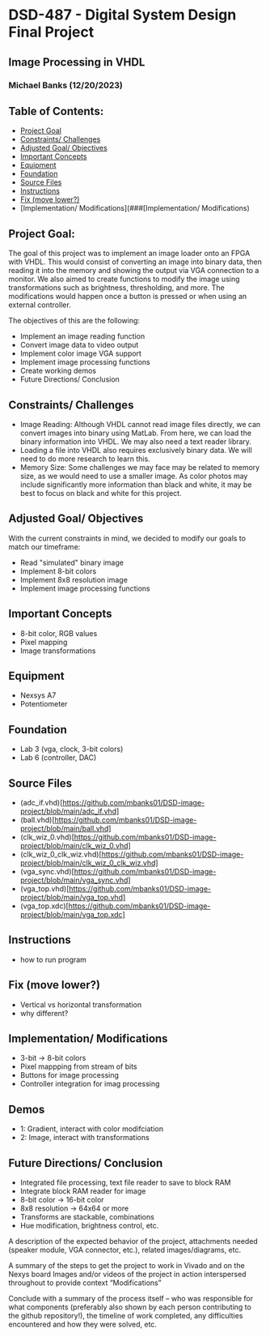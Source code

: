 # DSD-487 - Digital System Design Final Project
## Image Processing in VHDL
### Michael Banks (12/20/2023)

## Table of Contents:
- [Project Goal]()
- [Constraints/ Challenges]()
- [Adjusted Goal/ Objectives]()
- [Important Concepts]()
- [Equipment]()
- [Foundation]()
- [Source Files]()
- [Instructions]()
- [Fix (move lower?)]()
- [Implementation/ Modifications](###[Implementation/ Modifications)

## Project Goal:
The goal of this project was to implement an image loader onto an FPGA with VHDL. This would consist of converting an image into binary data, then reading it into the memory and showing the output via VGA connection to a monitor. We also aimed to create functions to modify the image using transformations such as brightness, thresholding, and more. The modifications would happen once a button is pressed or when using an external controller.

The objectives of this are the following:
- Implement an image reading function
- Convert image data to video output
- Implement color image VGA support
- Implement image processing functions
- Create working demos
- Future Directions/ Conclusion

## Constraints/ Challenges
- Image Reading: Although VHDL cannot read image files directly, we can convert images into binary using MatLab. From here, we can load the binary information into VHDL. We may also need a text reader library.
- Loading a file into VHDL also requires exclusively binary data. We will need to do more research to learn this.
- Memory Size: Some challenges we may face may be related to memory size, as we would need to use a smaller image. As color photos may include significantly more information than black and white, it may be best to focus on black and white for this project.

## Adjusted Goal/ Objectives
With the current constraints in mind, we decided to modify our goals to match our timeframe:
- Read "simulated" binary image
- Implement 8-bit colors
- Implement 8x8 resolution image
- Implement image processing functions

## Important Concepts
- 8-bit color, RGB values
- Pixel mapping
- Image transformations

## Equipment
- Nexsys A7
- Potentiometer

## Foundation
- Lab 3 (vga, clock, 3-bit colors)
- Lab 6 (controller, DAC)

## Source Files
- (adc_if.vhd)[https://github.com/mbanks01/DSD-image-project/blob/main/adc_if.vhd]
- (ball.vhd)[https://github.com/mbanks01/DSD-image-project/blob/main/ball.vhd]
- (clk_wiz_0.vhd)[https://github.com/mbanks01/DSD-image-project/blob/main/clk_wiz_0.vhd]
- (clk_wiz_0_clk_wiz.vhd)[https://github.com/mbanks01/DSD-image-project/blob/main/clk_wiz_0_clk_wiz.vhd]
- (vga_sync.vhd)[https://github.com/mbanks01/DSD-image-project/blob/main/vga_sync.vhd]
- (vga_top.vhd)[https://github.com/mbanks01/DSD-image-project/blob/main/vga_top.vhd]
- (vga_top.xdc)[https://github.com/mbanks01/DSD-image-project/blob/main/vga_top.xdc]

## Instructions
- how to run program

## Fix (move lower?)
- Vertical vs horizontal transformation
- why different?

## Implementation/ Modifications
- 3-bit -> 8-bit colors
- Pixel mappping from stream of  bits
- Buttons for image processing
- Controller integration for imag processing

## Demos
- 1: Gradient, interact with color modifciation
- 2: Image, interact with transformations

## Future Directions/ Conclusion
- Integrated file processing, text file reader to save to block RAM
- Integrate block RAM reader for image
- 8-bit color -> 16-bit color
- 8x8 resolution -> 64x64 or more
- Transforms are stackable, combinations
- Hue modification, brightness control, etc.







A description of the expected behavior of the project, attachments needed (speaker module, VGA connector, etc.), related images/diagrams, etc.



A summary of the steps to get the project to work in Vivado and on the Nexys board
Images and/or videos of the project in action interspersed throughout to provide context
“Modifications”


Conclude with a summary of the process itself – who was responsible for what components (preferably also shown by each person contributing to the github repository!), the timeline of work completed, any difficulties encountered and how they were solved, etc.
